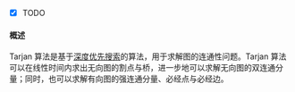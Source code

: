 - [x] TODO

#### 概述

Tarjan 算法是基于[深度优先搜索](depth-first-search.md)的算法，用于求解图的连通性问题。Tarjan
算法可以在线性时间内求出无向图的割点与桥，进一步地可以求解无向图的双连通分量；同时，也可以求解有向图的强连通分量、必经点与必经边。

